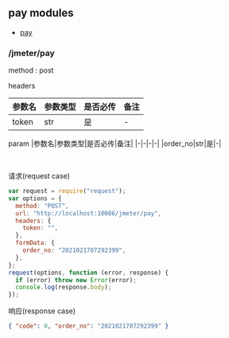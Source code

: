 ## pay modules

- [pay](###/jmeter/pay)

### /jmeter/pay

method : post

headers

| 参数名 | 参数类型 | 是否必传 | 备注 |
| ------ | -------- | -------- | ---- |
| token  | str      | 是       | -    |

param
|参数名|参数类型|是否必传|备注|
|-|-|-|-|
|order_no|str|是|-|

&emsp;

请求(request case)

```js
var request = require("request");
var options = {
  method: "POST",
  url: "http://localhost:10086/jmeter/pay",
  headers: {
    token: "",
  },
  formData: {
    order_no: "2021021707292399",
  },
};
request(options, function (error, response) {
  if (error) throw new Error(error);
  console.log(response.body);
});
```

响应(response case)

```json
{ "code": 0, "order_no": "2021021707292399" }
```
